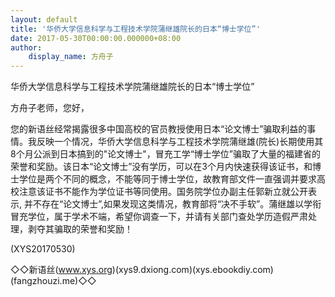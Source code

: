 ```yaml
---
layout: default
title: '华侨大学信息科学与工程技术学院蒲继雄院长的日本“博士学位”'
date: 2017-05-30T00:00:00.000000+08:00
author:
    display_name: 方舟子
---
```


华侨大学信息科学与工程技术学院蒲继雄院长的日本“博士学位”

方舟子老师，您好，

您的新语丝经常揭露很多中国高校的官员教授使用日本“论文博士”骗取利益的事情。我反映一个情况，华侨大学信息科学与工程技术学院蒲继雄(院长)长期使用其8个月公派到日本搞到的"论文博士"，冒充工学“博士学位”骗取了大量的福建省的荣誉和奖励。该日本“论文博士”没有学历，可以在3个月内快速获得该证书，和博士学位是两个不同的概念，不能等同于博士学位，故教育部文件一直强调并要求高校注意该证书不能作为学位证书等同使用。国务院学位办副主任郭新立就公开表示, 并不存在“论文博士”,如果发现这类情况，教育部将“决不手软”。蒲继雄以学衔冒充学位，属于学术不端，希望你调查一下，并请有关部门查处学历造假严肃处理，剥夺其骗取的荣誉和奖励！

(XYS20170530)

◇◇新语丝(www.xys.org)(xys9.dxiong.com)(xys.ebookdiy.com)(fangzhouzi.me)◇◇

